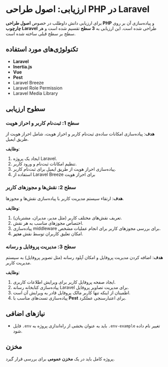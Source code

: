 # ارزیابی: اصول طراحی PHP در Laravel

برای ارزیابی دانش داوطلب در خصوص **اصول طراحی PHP** و پیاده‌سازی آن بر روی **چارچوب Laravel** طراحی شده است. این ارزیابی به **3 سطح** تقسیم شده است و هر سطح بر سطح قبلی ساخته شده است.

## تکنولوژی‌های مورد استفاده

- **Laravel**
- **Inertia.js**
- **Vue**
- **Pest**
- Laravel Breeze
- Laravel Role Permission
- Laravel Media Library

## سطوح ارزیابی

### سطح 1: ثبت‌نام کاربر و احراز هویت

**هدف**: پیاده‌سازی امکانات ساده‌ی ثبت‌نام کاربر و احراز هویت، شامل احراز هویت از طریق ایمیل.

**وظایف**:

1. ایجاد یک پروژه Laravel.
2. تنظیم امکانات ثبت‌نام و ورود کاربر.
3. پیاده‌سازی احراز هویت از طریق ایمیل برای ثبت‌نام کاربر.
4. استفاده از Laravel Breeze برای احراز هویت 

### سطح 2: نقش‌ها و مجوزهای کاربر

**هدف**: ارتقاء سیستم مدیریت کاربر با پیاده‌سازی نقش‌ها و مجوزها.

**وظایف**:

1. تعریف نقش‌های مختلف کاربر (مثل مدیر، مدیران، مشتریان).
2. اختصاص مجوزهای مناسب به هر نقش.
3. پیاده‌سازی middleware  برای بررسی مجوزهای کاربر برای انجام عملیات مشخص.
4. امکان تعلیق کاربران توسط نقش **مدیر**.

### سطح 3: مدیریت پروفایل و رسانه

**هدف**: اضافه کردن مدیریت پروفایل و امکان آپلود رسانه (مثل تصویر پروفایل) به سیستم مدیریت کاربر.

**وظایف**:

1. ایجاد صفحه پروفایل کاربر برای ویرایش اطلاعات کاربری.
2. پیاده‌سازی کتابخانه رسانه Laravel برای مدیریت تصاویر پروفایل.
3. اطمینان از اینکه تنها کاربر مالک پروفایل قادر به ویرایش آن است.
4. پیاده‌سازی تست‌های مناسب با **Pest** برای اعتبارسنجی عملکرد.

## نیازهای اضافی

- فایل `.env` باید به عنوان بخشی از راه‌اندازی پروژه به `.env-example` تغییر نام داده شود.

## مخزن

پروژه کامل باید در یک **مخزن عمومی** برای بررسی قرار گیرد.

